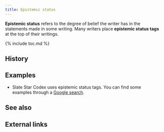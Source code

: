 ```yaml
---
title: Epistemic status
---
```


**Epistemic status** refers to the degree of belief the writer has in the
statements made in some writing. Many writers place **epistemic status tags**
at the top of their writings.

{% include toc.md %}

## History

## Examples

- Slate Star Codex uses epistemic status tags. You can find some examples
  through a [Google search](https://www.google.com/search?q=site%3Ahttp%3A%2F%2Fslatestarcodex.com%2F%20%22epistemic%20status%22).

## See also

## External links
